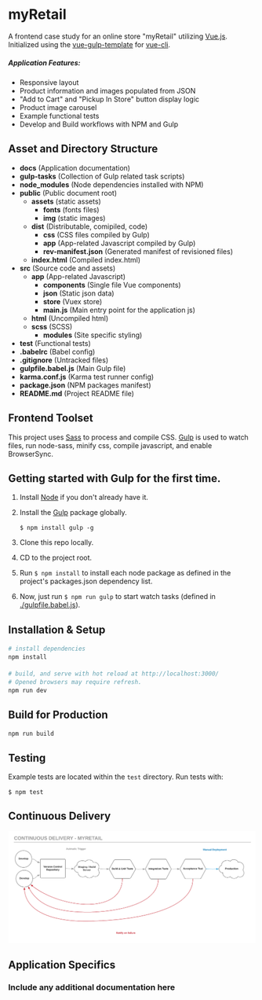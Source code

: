 # myRetail

A frontend case study for an online store "myRetail" utilizing [Vue.js](https://vuejs.org/). Initialized using the [vue-gulp-template](https://github.com/rmknecht/vue-gulp-template) for [vue-cli](https://github.com/vuejs/vue-cli).

#####  Application Features:
* Responsive layout
* Product information and images populated from JSON
* "Add to Cart" and "Pickup In Store" button display logic
* Product image carousel
* Example functional tests
* Develop and Build workflows with NPM and Gulp

Asset and Directory Structure
---------------
* **docs** (Application documentation)
* **gulp-tasks** (Collection of Gulp related task scripts)
* **node_modules** (Node dependencies installed with NPM)
* **public** (Public document root)
	* **assets** (static assets)
		* **fonts** (fonts files)
		* **img** (static images)
	* **dist** (Distributable, comipiled, code)
		* **css** (CSS files compiled by Gulp)
		* **app** (App-related Javascript compiled by Gulp)
		* **rev-manifest.json** (Generated manifest of revisioned files)
	* **index.html** (Compiled index.html)
* **src** (Source code and assets)
	* **app** (App-related  Javascript)
		* **components** (Single file Vue components)
		* **json** (Static json data)
		* **store** (Vuex store)
		* **main.js** (Main entry point for the application js)
	* **html** (Uncompiled html)
	* **scss** (SCSS)
		* **modules** (Site specific styling)
* **test** (Functional tests)
* **.babelrc** (Babel config)
* **.gitignore** (Untracked files)
* **gulpfile.babel.js** (Main Gulp file)
* **karma.conf.js** (Karma test runner config)
* **package.json** (NPM packages manifest)
* **README.md** (Project README file)


Frontend Toolset
---------------

This project uses [Sass](http://sass-lang.com) to process and compile CSS. [Gulp](http://gulpjs.com/) is used to watch files, run node-sass, minify css, compile javascript, and enable BrowserSync.

## Getting started with Gulp for the first time.
1. Install [Node](http://nodejs.org/download/) if you don't already have it.
2. Install the [Gulp](http://gulpjs.com/) package globally.

	````
	$ npm install gulp -g
	````

3. Clone this repo locally.
4. CD to the project root.
5. Run `$ npm install` to install each node package as defined in the project's packages.json dependency list.
6. Now, just run `$ npm run gulp` to start watch tasks (defined in [./gulpfile.babel.js](gulpfile.babel.js)).


Installation & Setup
---------------

``` bash
# install dependencies
npm install

# build, and serve with hot reload at http://localhost:3000/
# Opened browsers may require refresh.
npm run dev
```

Build for Production
---------------
```
npm run build
```

Testing
---------------
Example tests are located within the `test` directory.
Run tests with:

````
$ npm test
````

Continuous Delivery
---------------

![Diagram](docs/continuous-delivery.png?raw=true "Diagram")


Application Specifics
--------------------------
### Include any additional documentation here

